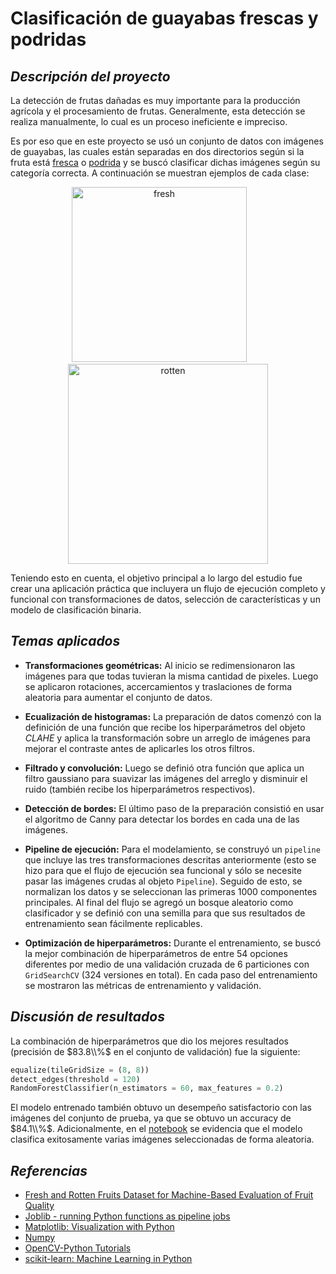 # Clasificación de guayabas frescas y podridas

## _Descripción del proyecto_

La detección de frutas dañadas es muy importante para la producción agrícola y el procesamiento de frutas. Generalmente, esta detección se realiza manualmente, lo cual es un proceso ineficiente e impreciso.

Es por eso que en este proyecto se usó un conjunto de datos con imágenes de guayabas, las cuales están separadas en dos directorios según si la fruta está [fresca](https://github.com/adgodoyo/Classic_Computer_Vision/tree/grupo2_SamuelMoreno/DeterioroAlimentos_SamuelMoreno/imagenes/fresh) o [podrida](https://github.com/adgodoyo/Classic_Computer_Vision/tree/grupo2_SamuelMoreno/DeterioroAlimentos_SamuelMoreno/imagenes/rotten) y se buscó clasificar dichas imágenes según su categoría correcta. A continuación se muestran ejemplos de cada clase:

<p align="center">
  <img src="https://drive.google.com/uc?id=1dIYE4VozxHlxV7LMkzvWp-V5VFFRcR25" alt="fresh" width="280"></img>&emsp;&emsp;<img src="https://drive.google.com/uc?id=1oLhezZfGHfvm16BaiunVgqW7G-1lBAen" alt="rotten" width="320"></img>
</p>

Teniendo esto en cuenta, el objetivo principal a lo largo del estudio fue crear una aplicación práctica que incluyera un flujo de ejecución completo y funcional con transformaciones de datos, selección de características y un modelo de clasificación binaria.

## _Temas aplicados_

- **Transformaciones geométricas:** Al inicio se redimensionaron las imágenes para que todas tuvieran la misma cantidad de pixeles. Luego se aplicaron rotaciones, accercamientos y traslaciones de forma aleatoria para aumentar el conjunto de datos.

- **Ecualización de histogramas:** La preparación de datos comenzó con la definición de una función que recibe los hiperparámetros del objeto _CLAHE_ y aplica la transformación sobre un arreglo de imágenes para mejorar el contraste antes de aplicarles los otros filtros.

- **Filtrado y convolución:** Luego se definió otra función que aplica un filtro gaussiano para suavizar las imágenes del arreglo y disminuir el ruido (también recibe los hiperparámetros respectivos).

- **Detección de bordes:** El último paso de la preparación consistió en usar el algoritmo de Canny para detectar los bordes en cada una de las imágenes.

- **Pipeline de ejecución:** Para el modelamiento, se construyó un `pipeline` que incluye las tres transformaciones descritas anteriormente (esto se hizo para que el flujo de ejecución sea funcional y sólo se necesite pasar las imágenes crudas al objeto `Pipeline`). Seguido de esto, se normalizan los datos y se seleccionan las primeras $1000$ componentes principales. Al final del flujo se agregó un bosque aleatorio como clasificador y se definió con una semilla para que sus resultados de entrenamiento sean fácilmente replicables.

- **Optimización de hiperparámetros:** Durante el entrenamiento, se buscó la mejor combinación de hiperparámetros de entre $54$ opciones diferentes por medio de una validación cruzada de $6$ particiones con `GridSearchCV` ($324$ versiones en total). En cada paso del entrenamiento se mostraron las métricas de entrenamiento y validación.

## _Discusión de resultados_

La combinación de hiperparámetros que dio los mejores resultados (precisión de $83.8\\%$ en el conjunto de validación) fue la siguiente:

```py
equalize(tileGridSize = (8, 8))
detect_edges(threshold = 120)
RandomForestClassifier(n_estimators = 60, max_features = 0.2)
```

El modelo entrenado también obtuvo un desempeño satisfactorio con las imágenes del conjunto de prueba, ya que se obtuvo un accuracy de $84.1\\%$. Adicionalmente, en el [notebook](https://github.com/adgodoyo/Classic_Computer_Vision/blob/grupo2_SamuelMoreno/DeterioroAlimentos_SamuelMoreno/src/Taller_2.ipynb) se evidencia que el modelo clasifica exitosamente varias imágenes seleccionadas de forma aleatoria.

## _Referencias_

- [Fresh and Rotten Fruits Dataset for Machine-Based Evaluation of Fruit Quality](https://data.mendeley.com/datasets/bdd69gyhv8/1)
- [Joblib - running Python functions as pipeline jobs](https://joblib.readthedocs.io/en/latest/index.html#module-joblib)
- [Matplotlib: Visualization with Python](https://matplotlib.org/)
- [Numpy](https://numpy.org/)
- [OpenCV-Python Tutorials](https://docs.opencv.org/4.x/d6/d00/tutorial_py_root.html)
- [scikit-learn: Machine Learning in Python](https://scikit-learn.org/stable/)
